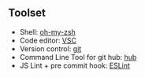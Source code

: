 ## Toolset

- Shell: [oh-my-zsh](http://ohmyz.sh/)
- Code editor: [VSC](https://github.com/felipecaiado/dotfiles/blob/master/VSC.md)
- Version control: [git](https://git-scm.com/)
- Command Line Tool for git hub: [hub](https://github.com/github/hub#readme)
- JS Lint + pre commit hook: [ESLint](https://github.com/felipecaiado/dotfiles/blob/master/ESLint.md)
